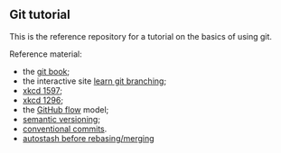## Git tutorial 

This is the reference repository for a tutorial on the basics of using git.

Reference material:
- the [git book](https://www.git-scm.com/book/en/v2);
- the interactive site [learn git branching](https://learngitbranching.js.org/);
- [xkcd 1597](https://imgs.xkcd.com/comics/git_2x.png);
- [xkcd 1296](https://imgs.xkcd.com/comics/git_commit_2x.png);
- the [GitHub flow](https://githubflow.github.io/) model;
- [semantic versioning](https://semver.org/);
- [conventional commits](https://www.conventionalcommits.org/en/v1.0.0-beta.2/).
- [autostash before rebasing/merging](https://adamj.eu/tech/2022/11/05/git-automatically-stash-rebase-merge/)